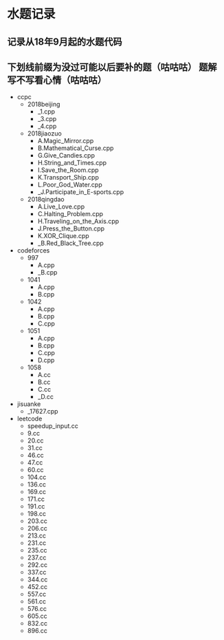 # 水题记录
记录从18年9月起的水题代码
-----
下划线前缀为没过可能以后要补的题（咕咕咕）
题解写不写看心情（咕咕咕）
-----
- ccpc
  - 2018beijing
    - _1.cpp
    - _3.cpp
    - _4.cpp
  - 2018jiaozuo
    - A.Magic_Mirror.cpp
    - B.Mathematical_Curse.cpp
    - G.Give_Candies.cpp
    - H.String_and_Times.cpp
    - I.Save_the_Room.cpp
    - K.Transport_Ship.cpp
    - L.Poor_God_Water.cpp
    - _J.Participate_in_E-sports.cpp
  - 2018qingdao
    - A.Live_Love.cpp
    - C.Halting_Problem.cpp
    - H.Traveling_on_the_Axis.cpp
    - J.Press_the_Button.cpp
    - K.XOR_Clique.cpp
    - _B.Red_Black_Tree.cpp
- codeforces
  - 997
    - A.cpp
    - _B.cpp
  - 1041
    - A.cpp
    - B.cpp
  - 1042
    - A.cpp
    - B.cpp
    - C.cpp
  - 1051
    - A.cpp
    - B.cpp
    - C.cpp
    - D.cpp
  - 1058
    - A.cc
    - B.cc
    - C.cc
    - _D.cc
- jisuanke 
  - _17627.cpp
- leetcode
  - speedup_input.cc
  - 9.cc
  - 20.cc
  - 31.cc
  - 46.cc
  - 47.cc
  - 60.cc
  - 104.cc
  - 136.cc
  - 169.cc
  - 171.cc
  - 191.cc
  - 198.cc
  - 203.cc
  - 206.cc
  - 213.cc
  - 231.cc
  - 235.cc
  - 237.cc
  - 292.cc
  - 337.cc
  - 344.cc
  - 452.cc
  - 557.cc
  - 561.cc
  - 576.cc
  - 605.cc
  - 832.cc
  - 896.cc
